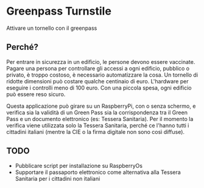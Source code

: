 # Greenpass Turnstile
Attivare un tornello con il greenpass

## Perché?
Per entrare in sicurezza in un edificio, le persone devono essere vaccinate. Pagare una persona per controllare gli accessi a ogni edificio, pubblico o privato, è troppo costoso, è necessario automatizzare la cosa.
Un tornello di ridotte dimensioni può costare qualche centinaio di euro. L'hardware per eseguire i controlli meno di 100 euro. Con una piccola spesa, ogni edificio può essere reso sicuro.

Questa applicazione può girare su un RaspberryPi, con o senza schermo, e verifica sia la validità di un Green Pass sia la corrispondenza tra il Green Pass e un documento elettronico (es: Tessera Sanitaria).
Per il momento la verifica viene utilizzata solo la Tessera Sanitaria, perché ce l'hanno tutti i cittadini italiani (mentre la CIE o la firma digitale non sono così diffuse).

## TODO
* Pubblicare script per installazione su RaspberryOs
* Supportare il passaporto elettronico come alternativa alla Tessera Sanitaria per i cittadini non italiani
